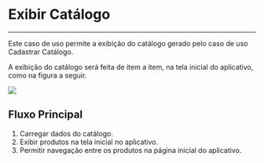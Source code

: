 # Exibir Catálogo

---

Este caso de uso permite a exibição do catálogo gerado pelo caso de uso Cadastrar Catálogo.

A exibição do catálogo será feita de item a item, na tela inicial do aplicativo, como na figura a seguir.

![](/home.png)

## Fluxo Principal

1. Carregar dados do catálogo.
2. Exibir produtos na tela inicial no aplicativo.
3. Permitir navegação entre os produtos na página inicial do aplicativo.